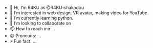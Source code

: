 - 👋 Hi, I’m R4KU as @R4KU-shakadou
- 👀 I’m interested in web design, VR avatar, making video for YouTube. 
- 🌱 I’m currently learning python.
- 💞️ I’m looking to collaborate on 
- 📫 How to reach me ...
- 😄 Pronouns: ...
- ⚡ Fun fact: ...

<!---
R4KU-shakadou/R4KU-shakadou is a ✨ special ✨ repository because its `README.md` (this file) appears on your GitHub profile.
You can click the Preview link to take a look at your changes.
--->
